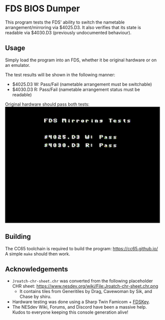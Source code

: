 # FDS BIOS Dumper

This program tests the FDS' ability to switch the nametable arrangement/mirroring via $4025.D3. It also verifies that its state is readable via $4030.D3 (previously undocumented behaviour).

## Usage

Simply load the program into an FDS, whether it be original hardware or on an emulator.

The test results will be shown in the following manner:
- $4025.D3 W: Pass/Fail (nametable arrangement must be switchable) 
- $4030.D3 R: Pass/Fail (nametable arrangement status must be readable)

Original hardware should pass both tests:
![Screen capture from a Sharp Twin Famicom](/img/FDS-Mirroring-Test_TwinFC.png)

## Building

The CC65 toolchain is required to build the program: https://cc65.github.io/
A simple `make` should then work.

## Acknowledgements

- `Jroatch-chr-sheet.chr` was converted from the following placeholder CHR sheet: https://www.nesdev.org/wiki/File:Jroatch-chr-sheet.chr.png
  - It contains tiles from Generitiles by Drag, Cavewoman by Sik, and Chase by shiru.
- Hardware testing was done using a Sharp Twin Famicom + [FDSKey](https://github.com/ClusterM/fdskey).
- The NESdev Wiki, Forums, and Discord have been a massive help. Kudos to everyone keeping this console generation alive!
